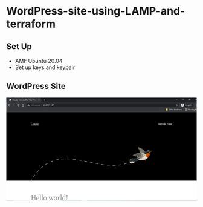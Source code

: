 # WordPress-site-using-LAMP-and-terraform
<h2>Set Up</h2>
<ul>
<li>AMI: Ubuntu 20.04</li>
<li>Set up keys and keypair</li>

</ul>
<h2>WordPress Site</h2>
<img src="site.PNG"/>
